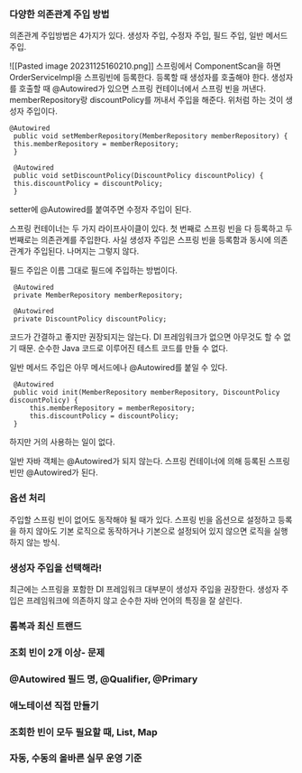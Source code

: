 ### 다양한 의존관계 주입 방법
의존관계 주입방법은 4가지가 있다.
생성자 주입, 수정자 주입, 필드 주입, 일반 메서드 주입.

![[Pasted image 20231125160210.png]]
스프링에서 ComponentScan을 하면 OrderServiceImpl을 스프링빈에 등록한다. 
등록할 때 생성자를 호출해야 한다. 
생성자를 호출할 때 @Autowired가 있으면 스프링 컨테이너에서 스프링 빈을 꺼낸다.
memberRepository랑 discountPolicy를 꺼내서 주입을 해준다. 
위처럼 하는 것이 생성자 주입이다. 

```
@Autowired 
 public void setMemberRepository(MemberRepository memberRepository) {
 this.memberRepository = memberRepository;
 }
 
 @Autowired
 public void setDiscountPolicy(DiscountPolicy discountPolicy) {
 this.discountPolicy = discountPolicy;
 }
```
setter에 @Autowired를 붙여주면 수정자 주입이 된다.

스프링 컨테이너는 두 가지 라이프사이클이 있다. 
첫 번째로 스프링 빈을 다 등록하고 두 번째로는 의존관계를 주입한다. 
사실 생성자 주입은 스프링 빈을 등록함과 동시에 의존관계가 주입된다.
나머지는 그렇지 않다.

필드 주입은 이름 그대로 필드에 주입하는 방법이다.
```
 @Autowired
 private MemberRepository memberRepository;
 
 @Autowired
 private DiscountPolicy discountPolicy;
```
코드가 간결하고 좋지만 권장되지는 않는다. 
DI 프레임워크가 없으면 아무것도 할 수 없기 때문.
순수한 Java 코드로 이루어진 테스트 코드를 만들 수 없다.

일반 메서드 주입은 아무 메서드에나 @Autowired를 붙일 수 있다.
```
 @Autowired
 public void init(MemberRepository memberRepository, DiscountPolicy discountPolicy) {
	 this.memberRepository = memberRepository;
	 this.discountPolicy = discountPolicy;
 }
```
하지만 거의 사용하는 일이 없다. 

일반 자바 객체는 @Autowired가 되지 않는다.
스프링 컨테이너에 의해 등록된 스프링 빈만 @Autowired가 된다.

### 옵션 처리
주입할 스프링 빈이 없어도 동작해야 될 때가 있다.
스프링 빈을 옵션으로 설정하고 등록을 하지 않아도 기본 로직으로 동작하거나
기본으로 설정되어 있지 않으면 로직을 실행하지 않는 방식.

### 생성자 주입을 선택해라!
최근에는 스프링을 포함한 DI 프레임워크 대부분이 생성자 주입을 권장한다.
생성자 주입은 프레임워크에 의존하지 않고 순수한 자바 언어의 특징을 잘 살린다.

### 롬복과 최신 트랜드




### 조회 빈이 2개 이상- 문제




### @Autowired 필드 명, @Qualifier, @Primary




### 애노테이션 직접 만들기




### 조회한 빈이 모두 필요할 때, List, Map




### 자동, 수동의 올바른 실무 운영 기준





